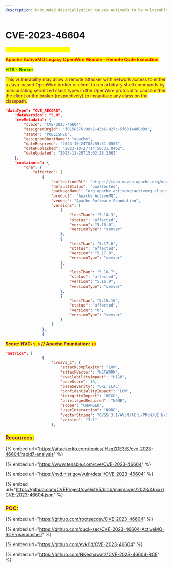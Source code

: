 ```yaml
---
description: Unbounded deserialization causes ActiveMQ to be vulnerable to RCE
---
```


# CVE-2023-46604

<mark style="color:yellow;">**Publication Date: 27-10-2023**</mark>

<mark style="color:red;">**Apache ActiveMQ Legacy OpenWire Module - Remote Code Execution**</mark>

<mark style="color:green;">**HTB - Broker**</mark>

<mark style="color:purple;">This vulnerability may allow a remote attacker with network access to either a Java-based OpenWire broker or client to run arbitrary shell commands by manipulating serialized class types in the OpenWire protocol to cause either the client or the broker (respectively) to instantiate any class on the classpath.</mark>&#x20;

```json
"dataType": "CVE_RECORD",
    "dataVersion": "5.0",
    "cveMetadata": {
        "cveId": "CVE-2023-46604",
        "assignerOrgId": "f0158376-9dc2-43b6-827c-5f631a4d8d09",
        "state": "PUBLISHED",
        "assignerShortName": "apache",
        "dateReserved": "2023-10-24T08:55:31.050Z",
        "datePublished": "2023-10-27T14:59:31.046Z",
        "dateUpdated": "2023-11-28T15:02:28.206Z"
    },
    "containers": {
        "cna": {
            "affected": [
                {
                    "collectionURL": "https://repo.maven.apache.org/maven2",
                    "defaultStatus": "unaffected",
                    "packageName": "org.apache.activemq:activemq-client",
                    "product": "Apache ActiveMQ",
                    "vendor": "Apache Software Foundation",
                    "versions": [
                        {
                            "lessThan": "5.18.3",
                            "status": "affected",
                            "version": "5.18.0",
                            "versionType": "semver"
                        },
                        {
                            "lessThan": "5.17.6",
                            "status": "affected",
                            "version": "5.17.0",
                            "versionType": "semver"
                        },
                        {
                            "lessThan": "5.16.7",
                            "status": "affected",
                            "version": "5.16.0",
                            "versionType": "semver"
                        },
                        {
                            "lessThan": "5.15.16",
                            "status": "affected",
                            "version": "0",
                            "versionType": "semver"
                        }
                    ]
                },
                {
```

<mark style="color:purple;">**Score: NVD:**</mark>**&#x20;**<mark style="color:red;">**`9.8`**</mark> <mark style="color:purple;">**// Apache Foundation:**</mark> <mark style="color:red;">**`10`**</mark>

```json
"metrics": [
                {
                    "cvssV3_1": {
                        "attackComplexity": "LOW",
                        "attackVector": "NETWORK",
                        "availabilityImpact": "HIGH",
                        "baseScore": 10,
                        "baseSeverity": "CRITICAL",
                        "confidentialityImpact": "LOW",
                        "integrityImpact": "HIGH",
                        "privilegesRequired": "NONE",
                        "scope": "CHANGED",
                        "userInteraction": "NONE",
                        "vectorString": "CVSS:3.1/AV:N/AC:L/PR:N/UI:N/S:C/C:L/I:H/A:H",
                        "version": "3.1"
                    },
```

### <mark style="color:purple;">Resources:</mark>

{% embed url="https://attackerkb.com/topics/IHsgZDE3tS/cve-2023-46604/rapid7-analysis" %}

{% embed url="https://www.tenable.com/cve/CVE-2023-46604" %}

{% embed url="https://nvd.nist.gov/vuln/detail/CVE-2023-46604" %}

{% embed url="https://github.com/CVEProject/cvelistV5/blob/main/cves/2023/46xxx/CVE-2023-46604.json" %}

### <mark style="color:purple;">**POC:**</mark>

{% embed url="https://github.com/rootsecdev/CVE-2023-46604" %}

{% embed url="https://github.com/duck-sec/CVE-2023-46604-ActiveMQ-RCE-pseudoshell" %}

{% embed url="https://github.com/evkl1d/CVE-2023-46604" %}

{% embed url="https://github.com/NKeshawarz/CVE-2023-46604-RCE" %}
